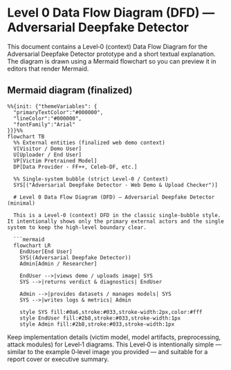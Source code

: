 # Level 0 Data Flow Diagram (DFD) — Adversarial Deepfake Detector

This document contains a Level‑0 (context) Data Flow Diagram for the Adversarial Deepfake Detector prototype and a short textual explanation. The diagram is drawn using a Mermaid flowchart so you can preview it in editors that render Mermaid.

## Mermaid diagram (finalized)

```mermaid
%%{init: {"themeVariables": {
  "primaryTextColor":"#000000",
  "lineColor":"#000000",
  "fontFamily":"Arial"
}}}%%
flowchart TB
  %% External entities (finalized web demo context)
  V[Visitor / Demo User]
  U[Uploader / End User]
  VP[Victim Pretrained Model]
  DP[Data Provider - FF++, Celeb-DF, etc.]

  %% Single-system bubble (strict Level-0 / Context)
  SYS[("Adversarial Deepfake Detector - Web Demo & Upload Checker")]

  # Level 0 Data Flow Diagram (DFD) — Adversarial Deepfake Detector (minimal)

  This is a Level‑0 (context) DFD in the classic single‑bubble style. It intentionally shows only the primary external actors and the single system to keep the high‑level boundary clear.

  ```mermaid
  flowchart LR
    EndUser[End User]
    SYS((Adversarial Deepfake Detector))
    Admin[Admin / Researcher]

    EndUser -->|views demo / uploads image| SYS
    SYS -->|returns verdict & diagnostics| EndUser

    Admin -->|provides datasets / manages models| SYS
    SYS -->|writes logs & metrics| Admin

    style SYS fill:#0a6,stroke:#033,stroke-width:2px,color:#fff
    style EndUser fill:#2b8,stroke:#033,stroke-width:1px
    style Admin fill:#2b8,stroke:#033,stroke-width:1px
  ```

  Keep implementation details (victim model, model artifacts, preprocessing, attack modules) for Level‑1 diagrams. This Level‑0 is intentionally simple — similar to the example 0‑level image you provided — and suitable for a report cover or executive summary.